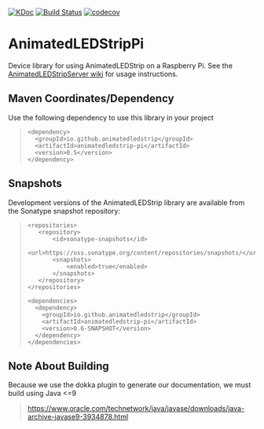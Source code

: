 [![KDoc](https://img.shields.io/badge/KDoc-read-green.svg)](https://animatedledstrip.github.io/AnimatedLEDStripPi/animatedledstrip-pi/)
[![Build Status](https://travis-ci.com/AnimatedLEDStrip/AnimatedLEDStripPi.svg?branch=master)](https://travis-ci.com/AnimatedLEDStrip/AnimatedLEDStripPi)
[![codecov](https://codecov.io/gh/AnimatedLEDStrip/AnimatedLEDStripPi/branch/master/graph/badge.svg)](https://codecov.io/gh/AnimatedLEDStrip/AnimatedLEDStripPi)

# AnimatedLEDStripPi
Device library for using AnimatedLEDStrip on a Raspberry Pi.
See the [AnimatedLEDStripServer wiki](https://github.com/AnimatedLEDStrip/AnimatedLEDStripServer/wiki) for usage instructions.

## Maven Coordinates/Dependency
Use the following dependency to use this library in your project
> ```
> <dependency>
>   <groupId>io.github.animatedledstrip</groupId>
>   <artifactId>animatedledstrip-pi</artifactId>
>   <version>0.5</version>
> </dependency>
> ```


## Snapshots
Development versions of the AnimatedLEDStrip library are available from the Sonatype snapshot repository:

> ```
> <repositories>
>    <repository>
>        <id>sonatype-snapshots</id>
>        <url>https://oss.sonatype.org/content/repositories/snapshots/</url>
>        <snapshots>
>            <enabled>true</enabled>
>        </snapshots>
>    </repository>
> </repositories>
> 
> <dependencies>
>   <dependency>
>     <groupId>io.github.animatedledstrip</groupId>
>     <artifactId>animatedledstrip-pi</artifactId>
>     <version>0.6-SNAPSHOT</version>
>   </dependency>
> </dependencies>

## Note About Building
Because we use the dokka plugin to generate our documentation, we must build using Java <=9
> https://www.oracle.com/technetwork/java/javase/downloads/java-archive-javase9-3934878.html
